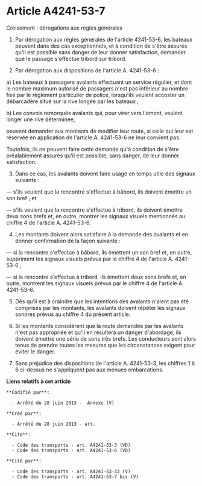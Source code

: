 # Article A4241-53-7

Croisement : dérogations aux règles générales 

1. Par dérogation aux règles générales de l'article 4241-53-6, les bateaux peuvent dans des cas exceptionnels, et à condition
de s'être assurés qu'il est possible sans danger de leur donner satisfaction, demander que le passage s'effectue tribord sur
tribord. 

2. Par dérogation aux dispositions de l'article A. 4241-53-6 : 

a) Les bateaux à passagers avalants effectuant un service régulier, et dont le nombre maximum autorisé de passagers n'est pas
inférieur au nombre fixé par le règlement particulier de police, lorsqu'ils veulent accoster un débarcadère situé sur la rive
longée par les bateaux ; 

b) Les convois remorqués avalants qui, pour virer vers l'amont, veulent longer une rive déterminée, 

peuvent demander aux montants de modifier leur route, si celle qui leur est réservée en application de l'article A. 4241-53-6
ne leur convient pas.

Toutefois, ils ne peuvent faire cette demande qu'à condition de s'être préalablement assurés qu'il est possible, sans danger,
de leur donner satisfaction. 

3. Dans ce cas, les avalants doivent faire usage en temps utile des signaux suivants : 

― s'ils veulent que la rencontre s'effectue à bâbord, ils doivent émettre un son bref ; et 

― s'ils veulent que la rencontre s'effectue à tribord, ils doivent émettre deux sons brefs et, en outre, montrer les signaux
visuels mentionnés au chiffre 4 de l'article A. 4241-53-6.

4. Les montants doivent alors satisfaire à la demande des avalants et en donner confirmation de la façon suivante : 

― si la rencontre s'effectue à bâbord, ils émettent un son bref et, en outre, suppriment les signaux visuels prévus par le
chiffre 4 de l'article A. 4241-53-6 ; 

― si la rencontre s'effectue à tribord, ils émettent deux sons brefs et, en outre, montrent les signaux visuels prévus par le
chiffre 4 de l'article A. 4241-53-6.

5. Dès qu'il est à craindre que les intentions des avalants n'aient pas été comprises par les montants, les avalants doivent
répéter les signaux sonores prévus au chiffre 4 du présent article. 

6. Si les montants considèrent que la route demandée par les avalants n'est pas appropriée et qu'il en résultera un danger
d'abordage, ils doivent émettre une série de sons très brefs. Les conducteurs sont alors tenus de prendre toutes les mesures
que les circonstances exigent pour éviter le danger. 

7. Sans préjudice des dispositions de l'article A. 4241-53-3, les chiffres 1 à 6 ci-dessus ne s'appliquent pas aux menues
embarcations.

**Liens relatifs à cet article**

	**Codifié par**:

	  - Arrêté du 28 juin 2013 -  Annexe (V)

	**Créé par**:

	  - Arrêté du 28 juin 2013 - art.

	**Cite**:

	  - Code des transports - art. A4241-53-3 (VD)
	  - Code des transports - art. A4241-53-6 (VD)

	**Cité par**:

	  - Code des transports - art. A4241-53-33 (V)
	  - Code des transports - art. A4241-53-7 bis (V)
